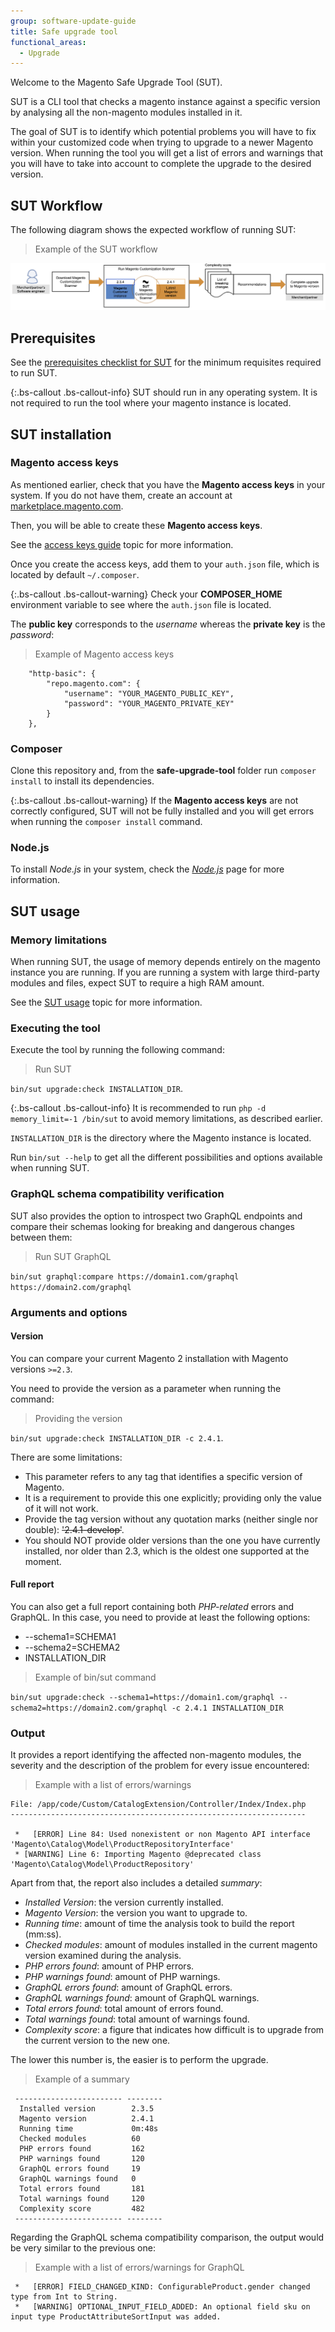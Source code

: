 ```yaml
---
group: software-update-guide
title: Safe upgrade tool
functional_areas:
  - Upgrade
---
```


Welcome to the Magento Safe Upgrade Tool (SUT).

SUT is a CLI tool that checks a magento instance against a specific version by analysing all the non-magento modules installed in it.

The goal of SUT is to identify which potential problems you will have to fix within your customized code when trying to upgrade to a newer Magento version. When running the tool you will get a list of errors and warnings that you will have to take into account to complete the upgrade to the desired version.

## SUT Workflow

The following diagram shows the expected workflow of running SUT:

> Example of the SUT workflow

![SUT Diagram](img/mvp-diagram.png)

## Prerequisites

See the [prerequisites checklist for SUT]({{page.baseurl}}/guides/v2.4/comp-mgr/sut/prereq-sut-checklist.html) for the minimum requisites required to run SUT.

{:.bs-callout .bs-callout-info}
SUT should run in any operating system. It is not required to run the tool where your magento instance is located.

## SUT installation 

### Magento access keys

As mentioned earlier, check that you have the **Magento access keys** in your system. If you do not have them, create an account at [marketplace.magento.com](https://marketplace.magento.com/).

Then, you will be able to create these **Magento access keys**.

See the [access keys guide](https://devdocs.magento.com/marketplace/sellers/profile-information.html#access-keys) topic for more information.

Once you create the access keys, add them to your `auth.json` file, which is located by default `~/.composer`.

{:.bs-callout .bs-callout-warning}
Check your **COMPOSER_HOME** environment variable to see where the `auth.json` file is located.

The **public key** corresponds to the _username_ whereas the **private key** is the _password_:

> Example of Magento access keys

```
    "http-basic": {
        "repo.magento.com": {
            "username": "YOUR_MAGENTO_PUBLIC_KEY",
            "password": "YOUR_MAGENTO_PRIVATE_KEY"
        }
    },
```

### Composer

Clone this repository and, from the **safe-upgrade-tool** folder run `composer install` to install its dependencies. 

{:.bs-callout .bs-callout-warning}
If the **Magento access keys** are not correctly configured, SUT will not be fully installed and you will get errors when running the `composer install` command.

### Node.js

To install _Node.js_ in your system, check the [_Node.js_](https://nodejs.dev/learn/how-to-install-nodejs) page for more information.

## SUT usage

### Memory limitations

When running SUT, the usage of memory depends entirely on the magento instance you are running. If you are running a system with large third-party modules and files, expect SUT to require a high RAM amount.

See the [SUT usage](https://github.com/magento-commerce/safe-upgrade-tool#sut-usage) topic for more information.

### Executing the tool

Execute the tool by running the following command:

> Run SUT

`bin/sut upgrade:check INSTALLATION_DIR`.

{:.bs-callout .bs-callout-info}
It is recommended to run `php -d memory_limit=-1 /bin/sut` to avoid memory limitations, as described earlier.

`INSTALLATION_DIR` is the directory where the Magento instance is located.

Run `bin/sut --help` to get all the different possibilities and options available when running SUT.

### GraphQL schema compatibility verification

SUT also provides the option to introspect two GraphQL endpoints and compare their schemas looking for breaking and dangerous changes between them:

> Run SUT GraphQL

`bin/sut graphql:compare https://domain1.com/graphql https://domain2.com/graphql`

### Arguments and options

#### Version

You can compare your current Magento 2 installation with Magento versions `>=2.3`.

You need to provide the version as a parameter when running the command:

> Providing the version

`bin/sut upgrade:check INSTALLATION_DIR -c 2.4.1`.

There are some limitations:

- This parameter refers to any tag that identifies a specific version of Magento.
- It is a requirement to provide this one explicitly; providing only the value of it will not work.
- Provide the tag version without any quotation marks (neither single nor double): ~~'2.4.1-develop'~~.
- You should NOT provide older versions than the one you have currently installed, nor older than 2.3, which is the oldest one supported at the moment.

#### Full report

You can also get a full report containing both _PHP-related_ errors and GraphQL. In this case, you need to provide at least the following options:

- --schema1=SCHEMA1
- --schema2=SCHEMA2
- INSTALLATION_DIR

> Example of bin/sut command

`bin/sut upgrade:check --schema1=https://domain1.com/graphql --schema2=https://domain2.com/graphql -c 2.4.1 INSTALLATION_DIR`

### Output

It provides a report identifying the affected non-magento modules, the severity and the description of the problem for every issue 
encountered:

> Example with a list of errors/warnings

```
File: /app/code/Custom/CatalogExtension/Controller/Index/Index.php
------------------------------------------------------------------

 *   [ERROR] Line 84: Used nonexistent or non Magento API interface 'Magento\Catalog\Model\ProductRepositoryInterface'
 * [WARNING] Line 6: Importing Magento @deprecated class 'Magento\Catalog\Model\ProductRepository'
```

Apart from that, the report also includes a detailed _summary_:

-  *Installed Version*: the version currently installed.
-  *Magento Version*: the version you want to upgrade to.
-  *Running time*: amount of time the analysis took to build the report (mm:ss).
-  *Checked modules*: amount of modules installed in the current magento version examined during the analysis.
-  *PHP errors found*: amount of PHP errors.
-  *PHP warnings found*: amount of PHP warnings.
-  *GraphQL errors found*: amount of GraphQL errors.
-  *GraphQL warnings found*: amount of GraphQL warnings.
-  *Total errors found*: total amount of errors found.
-  *Total warnings found*: total amount of warnings found.
-  *Complexity score*: a figure that indicates how difficult is to upgrade from the current version to the new one.

The lower this number is, the easier is to perform the upgrade.

> Example of a summary

```
 ------------------------ --------
  Installed version        2.3.5
  Magento version          2.4.1
  Running time             0m:48s
  Checked modules          60
  PHP errors found         162
  PHP warnings found       120
  GraphQL errors found     19
  GraphQL warnings found   0
  Total errors found       181
  Total warnings found     120
  Complexity score         482
 ------------------------ --------
```

Regarding the GraphQL schema compatibility comparison, the output would be very similar to the previous one:

> Example with a list of errors/warnings for GraphQL

```
 *   [ERROR] FIELD_CHANGED_KIND: ConfigurableProduct.gender changed type from Int to String.
 *   [WARNING] OPTIONAL_INPUT_FIELD_ADDED: An optional field sku on input type ProductAttributeSortInput was added.
```
